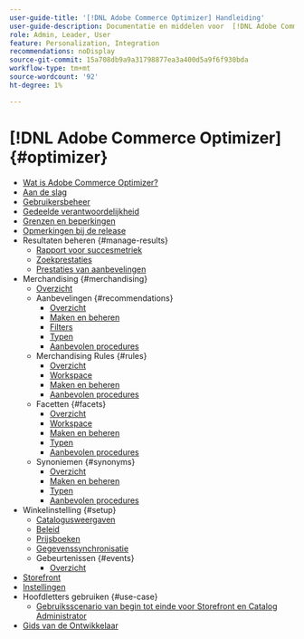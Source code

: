 ```yaml
---
user-guide-title: '[!DNL Adobe Commerce Optimizer] Handleiding'
user-guide-description: Documentatie en middelen voor  [!DNL Adobe Commerce Optimizer].
role: Admin, Leader, User
feature: Personalization, Integration
recommendations: noDisplay
source-git-commit: 15a708db9a9a31798877ea3a400d5a9f6f930bda
workflow-type: tm+mt
source-wordcount: '92'
ht-degree: 1%

---
```


# [!DNL Adobe Commerce Optimizer] {#optimizer}

- [Wat is Adobe Commerce Optimizer?](overview.md)
- [Aan de slag](get-started.md)
- [Gebruikersbeheer](user-management.md)
- [Gedeelde verantwoordelijkheid](shared-responsibility.md)
- [Grenzen en beperkingen](boundaries-limits.md)
- [Opmerkingen bij de release](release-notes.md)
- Resultaten beheren {#manage-results}
   - [Rapport voor succesmetriek](./manage-results/success-metrics.md)
   - [Zoekprestaties](./manage-results/search-performance.md)
   - [Prestaties van aanbevelingen](./manage-results/recommendation-performance.md)
- Merchandising {#merchandising}
   - [Overzicht](./merchandising/overview.md)
   - Aanbevelingen {#recommendations}
      - [Overzicht](./merchandising/recommendations/overview.md)
      - [Maken en beheren](./merchandising/recommendations/create.md)
      - [Filters](./merchandising/recommendations/filters.md)
      - [Typen](./merchandising/recommendations/types.md)
      - [Aanbevolen procedures](./merchandising/recommendations/best-practice.md)
   - Merchandising Rules {#rules}
      - [Overzicht](./merchandising/rules/overview.md)
      - [Workspace](./merchandising/rules/workspace.md)
      - [Maken en beheren](./merchandising/rules/add.md)
      - [Aanbevolen procedures](./merchandising/rules/best-practice.md)
   - Facetten {#facets}
      - [Overzicht](./merchandising/facets/overview.md)
      - [Workspace](./merchandising/facets/workspace.md)
      - [Maken en beheren](./merchandising/facets/add.md)
      - [Typen](./merchandising/facets/type.md)
      - [Aanbevolen procedures](./merchandising/facets/best-practice.md)
   - Synoniemen {#synonyms}
      - [Overzicht](./merchandising/synonyms/overview.md)
      - [Maken en beheren](./merchandising/synonyms/add.md)
      - [Typen](./merchandising/synonyms/type.md)
      - [Aanbevolen procedures](./merchandising/synonyms/best-practice.md)
- Winkelinstelling {#setup}
   - [Catalogusweergaven](./setup/catalog-view.md)
   - [Beleid](./setup/policies.md)
   - [Prijsboeken](./setup/pricebooks.md)
   - [Gegevenssynchronisatie](./setup/data-sync.md)
   - Gebeurtenissen {#events}
      - [Overzicht](./setup/events/overview.md)
- [Storefront](storefront.md)
- [Instellingen](settings.md)
- Hoofdletters gebruiken {#use-case}
   - [Gebruiksscenario van begin tot einde voor Storefront en Catalog Administrator](./use-case/admin-use-case.md)
- [ Gids van de Ontwikkelaar ](https://developer.adobe.com/commerce/services/optimizer/)
